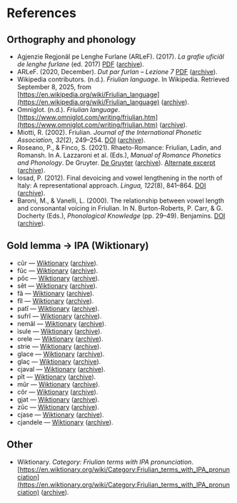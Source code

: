 # References

## Orthography and phonology

- Agjenzie Regjonâl pe Lenghe Furlane (ARLeF). (2017). *La grafie uficiâl de lenghe furlane* (ed. 2017) [PDF](https://arlef.it/app/uploads/documenti/Grafie_cuadrileng%C3%A2l_ed2017.pdf) ([archive](https://web.archive.org/web/*/https://arlef.it/app/uploads/documenti/Grafie_cuadrileng%C3%A2l_ed2017.pdf)).
- ARLeF. (2020, December). *Dut par furlan – Lezione 7* [PDF](https://arlef.it/app/uploads/2020/12/dutparfurlan_lez-7-ita-def.pdf) ([archive](https://web.archive.org/web/*/https://arlef.it/app/uploads/2020/12/dutparfurlan_lez-7-ita-def.pdf)).
- Wikipedia contributors. (n.d.). *Friulian language*. In Wikipedia. Retrieved September 8, 2025, from [https://en.wikipedia.org/wiki/Friulian_language](https://en.wikipedia.org/wiki/Friulian_language) ([archive](https://web.archive.org/web/*/https://en.wikipedia.org/wiki/Friulian_language)).
- Omniglot. (n.d.). *Friulian language*. [https://www.omniglot.com/writing/friulian.htm](https://www.omniglot.com/writing/friulian.htm) ([archive](https://web.archive.org/web/*/https://www.omniglot.com/writing/friulian.htm)).
- Miotti, R. (2002). Friulian. *Journal of the International Phonetic Association, 32*(2), 249–254. [DOI](https://doi.org/10.1017/s0025100302001056) ([archive](https://web.archive.org/web/*/https://doi.org/10.1017/s0025100302001056)).
- Roseano, P., & Finco, S. (2021). Rhaeto-Romance: Friulian, Ladin, and Romansh. In A. Lazzaroni et al. (Eds.), *Manual of Romance Phonetics and Phonology*. De Gruyter. [De Gruyter](https://www.degruyterbrill.com/document/doi/10.1515/9783110550283-021/html) ([archive](https://web.archive.org/web/*/https://www.degruyterbrill.com/document/doi/10.1515/9783110550283-021/html)). [Alternate excerpt](https://www.researchgate.net/publication/354400742_Rhaeto-Romance_Friulian_Ladin_and_Romansh) ([archive](https://web.archive.org/web/*/https://www.researchgate.net/publication/354400742_Rhaeto-Romance_Friulian_Ladin_and_Romansh)).
- Iosad, P. (2012). Final devoicing and vowel lengthening in the north of Italy: A representational approach. *Lingua, 122*(8), 841–864. [DOI](https://doi.org/10.1016/j.lingua.2012.02.005) ([archive](https://web.archive.org/web/*/https://doi.org/10.1016/j.lingua.2012.02.005)).
- Baroni, M., & Vanelli, L. (2000). The relationship between vowel length and consonantal voicing in Friulian. In N. Burton-Roberts, P. Carr, & G. Docherty (Eds.), *Phonological Knowledge* (pp. 29–49). Benjamins. [DOI](https://doi.org/10.1075/cilt.212.04bar) ([archive](https://web.archive.org/web/*/https://doi.org/10.1075/cilt.212.04bar)).

## Gold lemma → IPA (Wiktionary)

- cûr — [Wiktionary](https://en.wiktionary.org/wiki/c%C3%BBr) ([archive](https://web.archive.org/web/*/https://en.wiktionary.org/wiki/c%C3%BBr)).
- fûc — [Wiktionary](https://en.wiktionary.org/wiki/f%C3%BBc) ([archive](https://web.archive.org/web/*/https://en.wiktionary.org/wiki/f%C3%BBc)).
- pôc — [Wiktionary](https://en.wiktionary.org/wiki/p%C3%B4c) ([archive](https://web.archive.org/web/*/https://en.wiktionary.org/wiki/p%C3%B4c)).
- sêt — [Wiktionary](https://en.wiktionary.org/wiki/s%C3%AAt) ([archive](https://web.archive.org/web/*/https://en.wiktionary.org/wiki/s%C3%AAt)).
- fâ — [Wiktionary](https://en.wiktionary.org/wiki/f%C3%A2) ([archive](https://web.archive.org/web/*/https://en.wiktionary.org/wiki/f%C3%A2)).
- fîl — [Wiktionary](https://en.wiktionary.org/wiki/f%C3%AEl) ([archive](https://web.archive.org/web/*/https://en.wiktionary.org/wiki/f%C3%AEl)).
- patî — [Wiktionary](https://en.wiktionary.org/wiki/pat%C3%AE) ([archive](https://web.archive.org/web/*/https://en.wiktionary.org/wiki/pat%C3%AE)).
- sufrî — [Wiktionary](https://en.wiktionary.org/wiki/sufr%C3%AE) ([archive](https://web.archive.org/web/*/https://en.wiktionary.org/wiki/sufr%C3%AE)).
- nemâl — [Wiktionary](https://en.wiktionary.org/wiki/nem%C3%A2l) ([archive](https://web.archive.org/web/*/https://en.wiktionary.org/wiki/nem%C3%A2l)).
- ìsule — [Wiktionary](https://en.wiktionary.org/wiki/%C3%ACsule) ([archive](https://web.archive.org/web/*/https://en.wiktionary.org/wiki/%C3%ACsule)).
- orele — [Wiktionary](https://en.wiktionary.org/wiki/orele) ([archive](https://web.archive.org/web/*/https://en.wiktionary.org/wiki/orele)).
- strie — [Wiktionary](https://en.wiktionary.org/wiki/strie) ([archive](https://web.archive.org/web/*/https://en.wiktionary.org/wiki/strie)).
- glace — [Wiktionary](https://en.wiktionary.org/wiki/glace) ([archive](https://web.archive.org/web/*/https://en.wiktionary.org/wiki/glace)).
- glaç — [Wiktionary](https://en.wiktionary.org/wiki/gla%C3%A7) ([archive](https://web.archive.org/web/*/https://en.wiktionary.org/wiki/gla%C3%A7)).
- cjaval — [Wiktionary](https://en.wiktionary.org/wiki/cjaval) ([archive](https://web.archive.org/web/*/https://en.wiktionary.org/wiki/cjaval)).
- pît — [Wiktionary](https://en.wiktionary.org/wiki/p%C3%AEt) ([archive](https://web.archive.org/web/*/https://en.wiktionary.org/wiki/p%C3%AEt)).
- mûr — [Wiktionary](https://en.wiktionary.org/wiki/m%C3%BBr) ([archive](https://web.archive.org/web/*/https://en.wiktionary.org/wiki/m%C3%BBr)).
- côr — [Wiktionary](https://en.wiktionary.org/wiki/c%C3%B4r) ([archive](https://web.archive.org/web/*/https://en.wiktionary.org/wiki/c%C3%B4r)).
- gjat — [Wiktionary](https://en.wiktionary.org/wiki/gjat) ([archive](https://web.archive.org/web/*/https://en.wiktionary.org/wiki/gjat)).
- zûc — [Wiktionary](https://en.wiktionary.org/wiki/z%C3%BBc) ([archive](https://web.archive.org/web/*/https://en.wiktionary.org/wiki/z%C3%BBc)).
- cjase — [Wiktionary](https://en.wiktionary.org/wiki/cjase) ([archive](https://web.archive.org/web/*/https://en.wiktionary.org/wiki/cjase)).
- cjandele — [Wiktionary](https://en.wiktionary.org/wiki/cjandele) ([archive](https://web.archive.org/web/*/https://en.wiktionary.org/wiki/cjandele)).

## Other

- Wiktionary. *Category: Friulian terms with IPA pronunciation*. [https://en.wiktionary.org/wiki/Category:Friulian_terms_with_IPA_pronunciation](https://en.wiktionary.org/wiki/Category:Friulian_terms_with_IPA_pronunciation) ([archive](https://web.archive.org/web/*/https://en.wiktionary.org/wiki/Category:Friulian_terms_with_IPA_pronunciation)).

